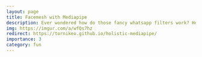 ```yaml
---
layout: page
title: Facemesh with Mediapipe
description: Ever wondered how do those fancy whatsapp filters work? Here I will use holistic mediapipe for creating full-body meshing.
img: https://imgur.com/a/wfQs7hz
redirect: https://tornikeo.github.io/holistic-mediapipe/
importance: 3
category: fun
---
```

